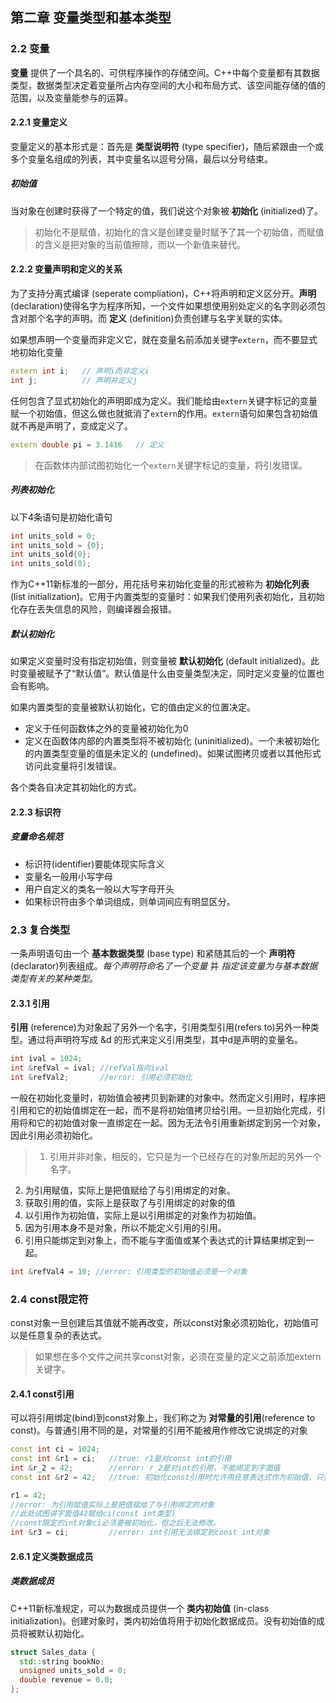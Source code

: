 ## 第二章 变量类型和基本类型
### 2.2 变量
**变量** 提供了一个具名的、可供程序操作的存储空间。C++中每个变量都有其数据类型，数据类型决定着变量所占内存空间的大小和布局方式、该空间能存储的值的范围，以及变量能参与的运算。
#### 2.2.1 变量定义
变量定义的基本形式是：首先是 **类型说明符** (type specifier)，随后紧跟由一个或多个变量名组成的列表，其中变量名以逗号分隔，最后以分号结束。
##### 初始值
当对象在创建时获得了一个特定的值，我们说这个对象被 **初始化** (initialized)了。
> 初始化不是赋值，初始化的含义是创建变量时赋予了其一个初始值，而赋值的含义是把对象的当前值擦除，而以一个新值来替代。

#### 2.2.2 变量声明和定义的关系
为了支持分离式编译 (seperate compliation)，C++将声明和定义区分开。**声明** (declaration)使得名字为程序所知，一个文件如果想使用别处定义的名字则必须包含对那个名字的声明。而 **定义** (definition)负责创建与名字关联的实体。

如果想声明一个变量而非定义它，就在变量名前添加关键字`extern`，而不要显式地初始化变量
```cpp
extern int i;   // 声明i而非定义i
int j;          // 声明并定义j
```
任何包含了显式初始化的声明即成为定义。我们能给由`extern`关键字标记的变量赋一个初始值，但这么做也就抵消了`extern`的作用。`extern`语句如果包含初始值就不再是声明了，变成定义了。
```cpp
extern double pi = 3.1416   // 定义
```
> 在函数体内部试图初始化一个`extern`关键字标记的变量，将引发错误。

##### 列表初始化
以下4条语句是初始化语句
```cpp
int units_sold = 0;
int units_sold = {0};
int units_sold{0};
int units_sold(0);
```
作为C++11新标准的一部分，用花括号来初始化变量的形式被称为 **初始化列表** (list initialization)。它用于内置类型的变量时：如果我们使用列表初始化，且初始化存在丢失信息的风险，则编译器会报错。
##### 默认初始化
如果定义变量时没有指定初始值，则变量被 **默认初始化** (default initialized)。此时变量被赋予了“默认值”。默认值是什么由变量类型决定，同时定义变量的位置也会有影响。

如果内置类型的变量被默认初始化，它的值由定义的位置决定。
* 定义于任何函数体之外的变量被初始化为0
* 定义在函数体内部的内置类型将不被初始化 (uninitialized)。一个未被初始化的内置类型变量的值是未定义的 (undefined)。如果试图拷贝或者以其他形式访问此变量将引发错误。

各个类各自决定其初始化的方式。

#### 2.2.3 标识符
##### 变量命名规范
* 标识符(identifier)要能体现实际含义
* 变量名一般用小写字母
* 用户自定义的类名一般以大写字母开头
* 如果标识符由多个单词组成，则单词间应有明显区分。

### 2.3 复合类型
一条声明语句由一个 **基本数据类型** (base type) 和紧随其后的一个 **声明符** (declarator)列表组成。*每个声明符命名了一个变量* 并 *指定该变量为与基本数据类型有关的某种类型*。
#### 2.3.1 引用
**引用** (reference)为对象起了另外一个名字，引用类型引用(refers to)另外一种类型。通过将声明符写成 &d 的形式来定义引用类型，其中d是声明的变量名。
```C++
int ival = 1024;    
int &refVal = ival; //refVal指向ival
int &refVal2;       //error: 引用必须初始化
```
一般在初始化变量时，初始值会被拷贝到新建的对象中。然而定义引用时，程序把引用和它的初始值绑定在一起，而不是将初始值拷贝给引用。一旦初始化完成，引用将和它的初始值对象一直绑定在一起。因为无法令引用重新绑定到另一个对象，因此引用必须初始化。

> 1. 引用并非对象，相反的，它只是为一个已经存在的对象所起的另外一个名字。
2. 为引用赋值，实际上是把值赋给了与引用绑定的对象。
3. 获取引用的值，实际上是获取了与引用绑定的对象的值
4. 以引用作为初始值，实际上是以引用绑定的对象作为初始值。
5. 因为引用本身不是对象，所以不能定义引用的引用。
6. 引用只能绑定到对象上，而不能与字面值或某个表达式的计算结果绑定到一起。

```C++
int &refVal4 = 10; //error: 引用类型的初始值必须是一个对象
```
### 2.4 const限定符
const对象一旦创建后其值就不能再改变，所以const对象必须初始化，初始值可以是任意复杂的表达式。

> 如果想在多个文件之间共享const对象，必须在变量的定义之前添加extern关键字。

#### 2.4.1 const引用
可以将引用绑定(bind)到const对象上，我们称之为 **对常量的引用**(reference to const)。与普通引用不同的是，对常量的引用不能被用作修改它说绑定的对象
```cpp
const int ci = 1024;
const int &r1 = ci;   //true: r1是对const int的引用
int &r_2 = 42;        //error: r_2是对int的引用，不能绑定到字面值
const int &r2 = 42;   //true: 初始化const引用时允许用任意表达式作为初始值，只要该表达式的结果能转换成引用的类型即可。

r1 = 42;              
//error: 为引用赋值实际上是把值赋给了与引用绑定的对象
//此处试图讲字面值42赋给ci(const int类型)
//const限定的int对象ci必须要被初始化，但之后无法修改。
int &r3 = ci;         //error: int引用无法绑定到const int对象
```

#### 2.6.1 定义类数据成员
##### 类数据成员
C++11新标准规定，可以为数据成员提供一个 **类内初始值** (in-class initialization)。创建对象时，类内初始值将用于初始化数据成员。没有初始值的成员将被默认初始化。
```cpp
struct Sales_data {
  std::string bookNo;
  unsigned units_sold = 0;
  double revenue = 0.0;
};
```
